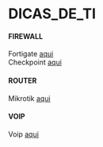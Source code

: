 # DICAS_DE_TI

#### FIREWALL  
Fortigate [aqui](https://github.com/piresand/DICAS_DE_TI/tree/main/FIREWALL/FORTIGATE)     
Checkpoint [aqui](https://github.com/piresand/DICAS_DE_TI/tree/main/FIREWALL/CHECKPOINT)   
#### ROUTER     
Mikrotik [aqui](https://github.com/piresand/DICAS_DE_TI/tree/main/ROUTER/MIKROTIK)     
#### VOIP   
Voip [aqui](https://github.com/piresand/DICAS_DE_TI/tree/main/VOIP)   